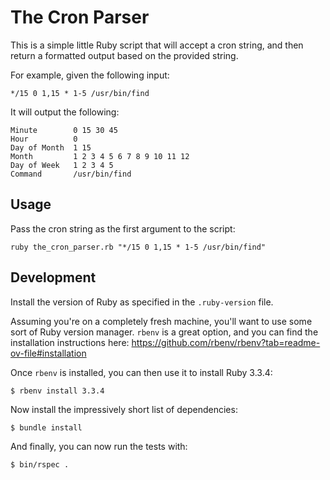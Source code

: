 The Cron Parser
===
This is a simple little Ruby script that will accept a cron string, and then return a formatted output based on the provided string.

For example, given the following input:
```
*/15 0 1,15 * 1-5 /usr/bin/find
```

It will output the following:
```
Minute        0 15 30 45
Hour          0
Day of Month  1 15
Month         1 2 3 4 5 6 7 8 9 10 11 12
Day of Week   1 2 3 4 5
Command       /usr/bin/find
```

Usage
---
Pass the cron string as the first argument to the script:
```shell
ruby the_cron_parser.rb "*/15 0 1,15 * 1-5 /usr/bin/find"
```

Development
---
Install the version of Ruby as specified in the `.ruby-version` file.

Assuming you're on a completely fresh machine, you'll want to use some sort of Ruby version manager.
`rbenv` is a great option, and you can find the installation instructions here: https://github.com/rbenv/rbenv?tab=readme-ov-file#installation

Once `rbenv` is installed, you can then use it to install Ruby 3.3.4:
```shell
$ rbenv install 3.3.4
```

Now install the impressively short list of dependencies:
```shell
$ bundle install
```

And finally, you can now run the tests with:
```shell
$ bin/rspec .
```
